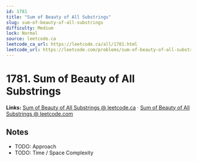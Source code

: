 ```yaml
--- 
id: 1781
title: "Sum of Beauty of All Substrings"
slug: sum-of-beauty-of-all-substrings
difficulty: Medium
lock: Normal
source: leetcode.ca
leetcode_ca_url: https://leetcode.ca/all/1781.html
leetcode_url: https://leetcode.com/problems/sum-of-beauty-of-all-substrings/
---
```


# 1781. Sum of Beauty of All Substrings

**Links:** [Sum of Beauty of All Substrings @ leetcode.ca](https://leetcode.ca/all/1781.html) · [Sum of Beauty of All Substrings @ leetcode.com](https://leetcode.com/problems/sum-of-beauty-of-all-substrings/)

## Notes
- TODO: Approach
- TODO: Time / Space Complexity
